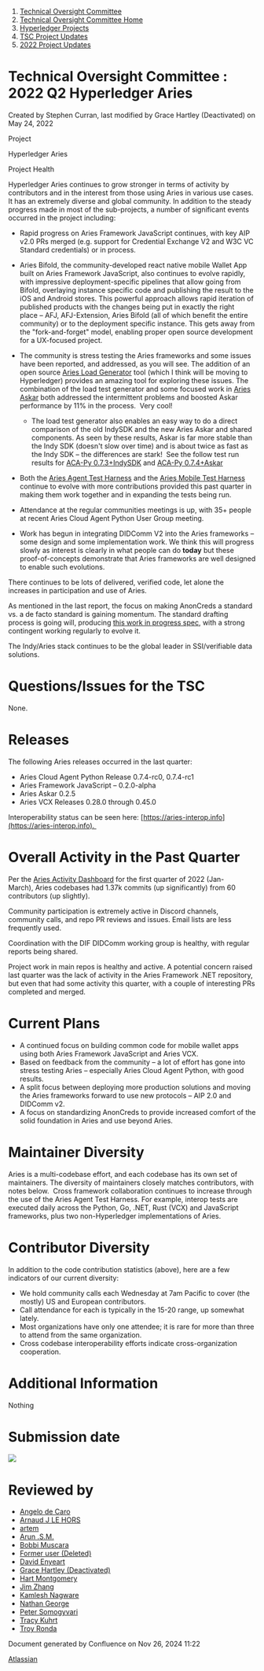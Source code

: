 1. [Technical Oversight Committee](index.html)
2. [Technical Oversight Committee Home](Technical-Oversight-Committee-Home_21430274.html)
3. [Hyperledger Projects](Hyperledger-Projects_21447704.html)
4. [TSC Project Updates](TSC-Project-Updates_21430854.html)
5. [2022 Project Updates](2022-Project-Updates_21443095.html)

# Technical Oversight Committee : 2022 Q2 Hyperledger Aries

Created by Stephen Curran, last modified by Grace Hartley (Deactivated) on May 24, 2022

Project

Hyperledger Aries

Project Health

Hyperledger Aries continues to grow stronger in terms of activity by contributors and in the interest from those using Aries in various use cases. It has an extremely diverse and global community. In addition to the steady progress made in most of the sub-projects, a number of significant events occurred in the project including:

- Rapid progress on Aries Framework JavaScript continues, with key AIP v2.0 PRs merged (e.g. support for Credential Exchange V2 and W3C VC Standard credentials) or in process.
- Aries Bifold, the community-developed react native mobile Wallet App built on Aries Framework JavaScript, also continues to evolve rapidly, with impressive deployment-specific pipelines that allow going from Bifold, overlaying instance specific code and publishing the result to the iOS and Android stores. This powerful approach allows rapid iteration of published products with the changes being put in exactly the right place – AFJ, AFJ-Extension, Aries Bifold (all of which benefit the entire community) or to the deployment specific instance. This gets away from the "fork-and-forget" model, enabling proper open source development for a UX-focused project.
- The community is stress testing the Aries frameworks and some issues have been reported, and addressed, as you will see. The addition of an open source [Aries Load Generator](https://github.com/My-DIGI-ID/aries-cloudagent-loadgenerator) tool (which I think will be moving to Hyperledger) provides an amazing tool for exploring these issues. The combination of the load test generator and some focused work in [Aries Askar](https://github.com/hyperledger/aries-askar) both addressed the intermittent problems and boosted Askar performance by 11% in the process.  Very cool!
  
  - The load test generator also enables an easy way to do a direct comparison of the old IndySDK and the new Aries Askar and shared components. As seen by these results, Askar is far more stable than the Indy SDK (doesn't slow over time) and is about twice as fast as the Indy SDK – the differences are stark!  See the follow test run results for [ACA-Py 0.7.3+IndySDK](https://github.com/lissi-id/acapy-load-test-results/blob/main/AcaPy_0-7-3/Without%20Multitenancy/Revokable/Full%20Flow%20Constant%20Load/13%20AcaPy%200_7_3%20indy_wallet/report-test-results.pdf) and [ACA-Py 0.7.4+Askar](https://github.com/lissi-id/acapy-load-test-results/blob/main/AcaPy_0-7-4/Endurance_Test/0_7_4-200rpm/report-test-results-0-6.pdf)
- Both the [Aries Agent Test Harness](https://aries-interop.info/) and the [Aries Mobile Test Harness](https://github.com/hyperledger/aries-mobile-test-harness) continue to evolve with more contributions provided this past quarter in making them work together and in expanding the tests being run.
- Attendance at the regular communities meetings is up, with 35+ people at recent Aries Cloud Agent Python User Group meeting.
- Work has begun in integrating DIDComm V2 into the Aries frameworks – some design and some implementation work. We think this will progress slowly as interest is clearly in what people can do **today** but these proof-of-concepts demonstrate that Aries frameworks are well designed to enable such evolutions.

There continues to be lots of delivered, verified code, let alone the increases in participation and use of Aries.

As mentioned in the last report, the focus on making AnonCreds a standard vs. a de facto standard is gaining momentum. The standard drafting process is going will, producing [this work in progress spec](https://anoncreds-wg.github.io/anoncreds-spec/), with a strong contingent working regularly to evolve it.

The Indy/Aries stack continues to be the global leader in SSI/verifiable data solutions.

# Questions/Issues for the TSC

None.

# Releases

The following Aries releases occurred in the last quarter:

- Aries Cloud Agent Python Release 0.7.4-rc0, 0.7.4-rc1
- Aries Framework JavaScript – 0.2.0-alpha
- Aries Askar 0.2.5
- Aries VCX Releases 0.28.0 through 0.45.0

Interoperability status can be seen here: [https://aries-interop.info](https://aries-interop.info). 

# Overall Activity in the Past Quarter

Per the [Aries Activity Dashboard](https://insights.lfx.linuxfoundation.org/projects/hyperledger%2Faries/dashboard;subTab=technical?time=%7B%22from%22%3A%222022-01-01T07%3A00%3A00.000Z%22%2C%22type%22%3A%22absolute%22%2C%22to%22%3A%222022-03-31T07%3A00%3A00.000Z%22%7D) for the first quarter of 2022 (Jan-March), Aries codebases had 1.37k commits (up significantly) from 60 contributors (up slightly).

Community participation is extremely active in Discord channels, community calls, and repo PR reviews and issues. Email lists are less frequently used.

Coordination with the DIF DIDComm working group is healthy, with regular reports being shared.

Project work in main repos is healthy and active. A potential concern raised last quarter was the lack of activity in the Aries Framework .NET repository, but even that had some activity this quarter, with a couple of interesting PRs completed and merged.

# Current Plans

- A continued focus on building common code for mobile wallet apps using both Aries Framework JavaScript and Aries VCX.
- Based on feedback from the community – a lot of effort has gone into stress testing Aries – especially Aries Cloud Agent Python, with good results.
- A split focus between deploying more production solutions and moving the Aries frameworks forward to use new protocols – AIP 2.0 and DIDComm v2.
- A focus on standardizing AnonCreds to provide increased comfort of the solid foundation in Aries and use beyond Aries.

# Maintainer Diversity

Aries is a multi-codebase effort, and each codebase has its own set of maintainers. The diversity of maintainers closely matches contributors, with notes below.  Cross framework collaboration continues to increase through the use of the Aries Agent Test Harness. For example, interop tests are executed daily across the Python, Go, .NET, Rust (VCX) and JavaScript frameworks, plus two non-Hyperledger implementations of Aries.

# Contributor Diversity

In addition to the code contribution statistics (above), here are a few indicators of our current diversity:

- We hold community calls each Wednesday at 7am Pacific to cover (the mostly) US and European contributors.
- Call attendance for each is typically in the 15-20 range, up somewhat lately.
- Most organizations have only one attendee; it is rare for more than three to attend from the same organization.
- Cross codebase interoperability efforts indicate cross-organization cooperation.

# Additional Information

Nothing

# Submission date

![](plugins/servlet/confluence/placeholder/unknown-macro)

# Reviewed by

- [Angelo de Caro](https://lf-hyperledger.atlassian.net/wiki/people/70121:d6b0f0e4-825f-4f16-88e1-4d14e95f2f10?ref=confluence)
- [Arnaud J LE HORS](https://lf-hyperledger.atlassian.net/wiki/people/70121:0e75e3b8-500a-4067-9f7e-ed46e91bcb9d?ref=confluence)
- [artem](https://lf-hyperledger.atlassian.net/wiki/people/557058:5196a62e-7a77-4c97-8180-ae5a5992fb63?ref=confluence)
- [Arun .S.M.](https://lf-hyperledger.atlassian.net/wiki/people/621a0e5097d313006ba7386a?ref=confluence)
- [Bobbi Muscara](https://lf-hyperledger.atlassian.net/wiki/people/5c4cb1b7d8bbb7445c0a457e?ref=confluence)
- [Former user (Deleted)](https://lf-hyperledger.atlassian.net/wiki/people/712020:4f2bf4bc-35ef-43ea-bb8c-33564383f8ed?ref=confluence)
- [David Enyeart](https://lf-hyperledger.atlassian.net/wiki/people/712020:30d7e775-8a5d-4896-8950-8da2af027639?ref=confluence)
- [Grace Hartley (Deactivated)](https://lf-hyperledger.atlassian.net/wiki/people/5c3e0cd1ff324728a1db2448?ref=confluence)
- [Hart Montgomery](https://lf-hyperledger.atlassian.net/wiki/people/712020:86f447c0-86dc-43b3-ac03-6a31923bbb84?ref=confluence)
- [Jim Zhang](https://lf-hyperledger.atlassian.net/wiki/people/712020:e39af0bd-79c1-49e2-887c-a74cef87f822?ref=confluence)
- [Kamlesh Nagware](https://lf-hyperledger.atlassian.net/wiki/people/5d258d2afd3b8b0c278eb1aa?ref=confluence)
- [Nathan George](https://lf-hyperledger.atlassian.net/wiki/people/712020:3e7556ab-cdb8-47f5-8b68-12a3378021fd?ref=confluence)
- [Peter Somogyvari](https://lf-hyperledger.atlassian.net/wiki/people/557058:cae262a4-be99-4f5e-a36e-bf20a5c795f2?ref=confluence)
- [Tracy Kuhrt](https://lf-hyperledger.atlassian.net/wiki/people/712020:eb6ae9c3-aa8e-40ba-9dab-a6969b1ac52e?ref=confluence)
- [Troy Ronda](https://lf-hyperledger.atlassian.net/wiki/people/557058:c854f35a-2b58-4be3-9003-ca2a67495580?ref=confluence)

Document generated by Confluence on Nov 26, 2024 11:22

[Atlassian](http://www.atlassian.com/)
